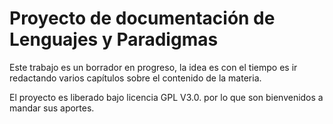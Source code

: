 Proyecto de documentación de Lenguajes y Paradigmas
=======

Este trabajo es un borrador en progreso, la idea es con el tiempo es ir redactando varios capítulos sobre el contenido de la materia.

El proyecto es liberado bajo licencia GPL V3.0. por lo que son bienvenidos a mandar sus aportes.


